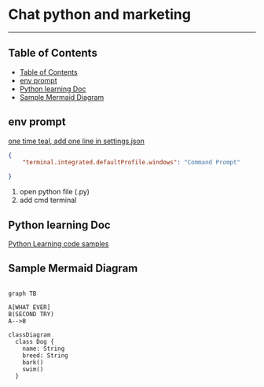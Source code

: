 <h1>Chat python and marketing</h1>

---
## Table of Contents
- [Table of Contents](#table-of-contents)
- [env prompt](#env-prompt)
- [Python learning Doc](#python-learning-doc)
- [Sample Mermaid Diagram](#sample-mermaid-diagram)

## env prompt
[one time teal, add one line in settings.json](.vscode/settings.json)

```json
{
    "terminal.integrated.defaultProfile.windows": "Command Prompt"

}
```
1. open python file (.py)
2. add cmd terminal

## Python learning Doc
[Python Learning code samples](python/doc/python.md)

## Sample Mermaid Diagram

```mermaid

graph TB

A[WHAT EVER]
B(SECOND TRY)
A-->B

```

```mermaid
classDiagram
  class Dog {
    name: String
    breed: String
    bark()
    swim()
  }
```